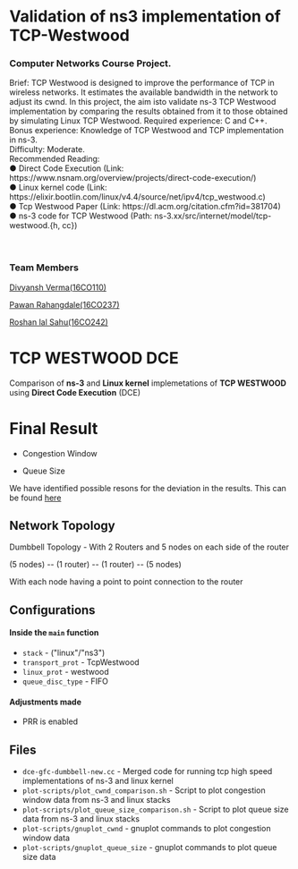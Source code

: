# Validation of ns3 implementation of TCP-Westwood
<h3>Computer Networks Course Project.</h3>
Brief: TCP Westwood is designed to improve the performance of TCP in wireless networks. It estimates the available bandwidth in the network to adjust its cwnd. In this project, the aim isto validate ns-3 TCP Westwood implementation by comparing the results obtained from it to those obtained by simulating Linux TCP Westwood.
Required experience: C and C++. <br>
Bonus experience: Knowledge of TCP Westwood and TCP implementation in ns-3. <br>
Difficulty: Moderate.<br>
Recommended Reading: <br> ● Direct Code Execution (Link: https://www.nsnam.org/overview/projects/direct-code-execution/) <br>
● Linux kernel code (Link: https://elixir.bootlin.com/linux/v4.4/source/net/ipv4/tcp_westwood.c) <br>
● Tcp Westwood Paper (Link: ​https://dl.acm.org/citation.cfm?id=381704) <br>
● ns-3 code for TCP Westwood (Path: ns-3.xx/src/internet/model/tcp-westwood.{h, cc})
<br>
<br>
<br>
<h3>Team Members</h3>
<a href="https://github.com/failedcoder12/">Divyansh Verma(16CO110)</a><br>

<a href="https://github.com/PawanR730">Pawan Rahangdale(16CO237)</a><br>

<a href="https://github.com/roshanls1997">Roshan lal Sahu(16CO242)</a><br>



# TCP WESTWOOD DCE

Comparison of **ns-3** and **Linux kernel** implemetations of **TCP WESTWOOD** using **Direct Code Execution** (DCE)

# Final Result

- Congestion Window

- Queue Size

We have identified possible resons for the deviation in the results. This can be found [here]()

## Network Topology
Dumbbell Topology - With 2 Routers and 5 nodes on each side of the router

(5 nodes) -- (1 router) -- (1 router) -- (5 nodes)

With each node having a point to point connection to the router


## Configurations
#### Inside the `main` function
- `stack` - ("linux"/"ns3")
- `transport_prot` - TcpWestwood
- `linux_prot` - westwood
- `queue_disc_type` - FIFO

#### Adjustments made
- PRR is enabled

## Files
- `dce-gfc-dumbbell-new.cc` - Merged code for running tcp high speed implementations of ns-3 and linux kernel
- `plot-scripts/plot_cwnd_comparison.sh` - Script to plot congestion window data from ns-3 and linux stacks 
- `plot-scripts/plot_queue_size_comparison.sh` - Script to plot queue size data from ns-3 and linux stacks  
- `plot-scripts/gnuplot_cwnd` - gnuplot commands to plot congestion window data
- `plot-scripts/gnuplot_queue_size` - gnuplot commands to plot queue size data
